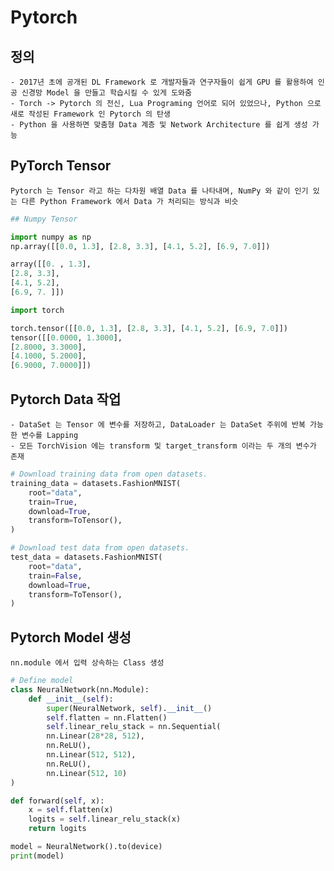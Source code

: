# Pytorch

## 정의
    - 2017년 초에 공개된 DL Framework 로 개발자들과 연구자들이 쉽게 GPU 를 활용하여 인공 신경망 Model 을 만들고 학습시킬 수 있게 도와줌
    - Torch -> Pytorch 의 전신, Lua Programing 언어로 되어 있었으나, Python 으로 새로 작성된 Framework 인 Pytorch 의 탄생
    - Python 을 사용하면 맞춤형 Data 계층 및 Network Architecture 를 쉽게 생성 가능
    
## PyTorch Tensor
    Pytorch 는 Tensor 라고 하는 다차원 배열 Data 를 나타내며, NumPy 와 같이 인기 있는 다른 Python Framework 에서 Data 가 처리되는 방식과 비슷

```python
## Numpy Tensor

import numpy as np
np.array([[0.0, 1.3], [2.8, 3.3], [4.1, 5.2], [6.9, 7.0]])

array([[0. , 1.3],
[2.8, 3.3],
[4.1, 5.2],
[6.9, 7. ]])
```

```python
import torch

torch.tensor([[0.0, 1.3], [2.8, 3.3], [4.1, 5.2], [6.9, 7.0]])
tensor([[0.0000, 1.3000],
[2.8000, 3.3000],
[4.1000, 5.2000],
[6.9000, 7.0000]])
```

## Pytorch Data 작업
    - DataSet 는 Tensor 에 변수를 저장하고, DataLoader 는 DataSet 주위에 반복 가능한 변수를 Lapping
    - 모든 TorchVision 에는 transform 및 target_transform 이라는 두 개의 변수가 존재
    
```python
# Download training data from open datasets.
training_data = datasets.FashionMNIST(
    root="data",
    train=True,
    download=True,
    transform=ToTensor(),
)

# Download test data from open datasets.
test_data = datasets.FashionMNIST(
    root="data",
    train=False,
    download=True,
    transform=ToTensor(),
)
```

## Pytorch Model 생성
    nn.module 에서 입력 상속하는 Class 생성

```python
# Define model
class NeuralNetwork(nn.Module):
    def __init__(self):
        super(NeuralNetwork, self).__init__()
        self.flatten = nn.Flatten()
        self.linear_relu_stack = nn.Sequential(
        nn.Linear(28*28, 512),
        nn.ReLU(),
        nn.Linear(512, 512),
        nn.ReLU(),
        nn.Linear(512, 10)
)

def forward(self, x):
    x = self.flatten(x)
    logits = self.linear_relu_stack(x)
    return logits

model = NeuralNetwork().to(device)
print(model)
```
